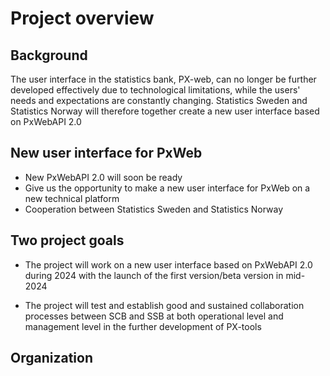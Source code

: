 # Project overview
## Background
The user interface in the statistics bank, PX-web, can no longer be further developed effectively due to technological limitations, while the users' needs and expectations are constantly changing. Statistics Sweden and Statistics Norway will therefore together create a new user interface based on PxWebAPI 2.0

## New user interface for PxWeb
- New PxWebAPI 2.0 will soon be ready 
- Give us the opportunity to make a new user interface for PxWeb on a new technical platform
- Cooperation between Statistics Sweden and Statistics Norway

## Two project goals
- The project will work on a new user interface based on PxWebAPI 2.0 during 2024 with the launch of the first version/beta version in mid-2024

- The project will test and establish good and sustained collaboration processes between SCB and SSB at both operational level and management level in the further development of PX-tools


## Organization



